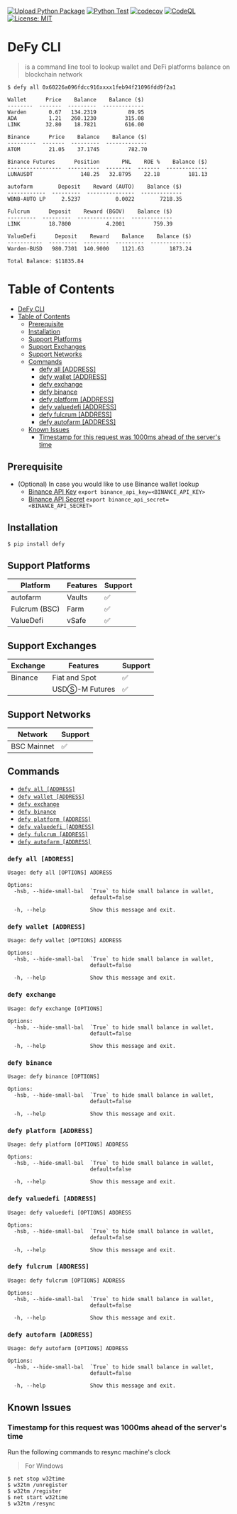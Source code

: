 [![Upload Python Package](https://github.com/punparin/defy-cli/actions/workflows/python_publish.yaml/badge.svg)](https://github.com/punparin/defy-cli/actions/workflows/python_publish.yaml) [![Python Test](https://github.com/punparin/defy-cli/actions/workflows/python_test.yaml/badge.svg)](https://github.com/punparin/defy-cli/actions/workflows/python_test.yaml) [![codecov](https://codecov.io/gh/punparin/defy-cli/branch/main/graph/badge.svg?token=0LT1TMH2VZ)](https://codecov.io/gh/punparin/defy-cli) [![CodeQL](https://github.com/punparin/defy-cli/actions/workflows/codeql-analysis.yml/badge.svg)](https://github.com/punparin/defy-cli/actions/workflows/codeql-analysis.yml) [![License: MIT](https://img.shields.io/badge/License-MIT-yellow.svg)](https://opensource.org/licenses/MIT)

# DeFy CLI
> is a command line tool to lookup wallet and DeFi platforms balance on blockchain network


```sh-session
$ defy all 0x60226a096fdcc916xxxx1feb94f21096fdd9f2a1

Wallet      Price    Balance    Balance ($)
--------  -------  ---------  -------------
Warden       0.67   134.2319          89.95
ADA          1.21   260.1230         315.08
LINK        32.80    18.7821         616.00

Binance      Price    Balance    Balance ($)
---------  -------  ---------  -------------
ATOM         21.05    37.1745         782.70

Binance Futures      Position       PNL    ROE %    Balance ($)
-----------------  ----------  --------  -------  -------------
LUNAUSDT               148.25   32.8795    22.18         181.13

autofarm        Deposit    Reward (AUTO)    Balance ($)
------------  ---------  ---------------  -------------
WBNB-AUTO LP     2.5237           0.0022        7218.35

Fulcrum      Deposit    Reward (BGOV)    Balance ($)
---------  ---------  ---------------  -------------
LINK         18.7800           4.2001         759.39

ValueDefi      Deposit    Reward    Balance    Balance ($)
-----------  ---------  --------  ---------  -------------
Warden-BUSD   980.7301  140.9000    1121.63        1873.24

Total Balance: $11835.84
```

Table of Contents
=================

   * [DeFy CLI](#defy-cli)
   * [Table of Contents](#table-of-contents)
      * [Prerequisite](#prerequisite)
      * [Installation](#installation)
      * [Support Platforms](#support-platforms)
      * [Support Exchanges](#support-exchanges)
      * [Support Networks](#support-networks)
      * [Commands](#commands)
         * [defy all [ADDRESS]](#defy-all-address)
         * [defy wallet [ADDRESS]](#defy-wallet-address)
         * [defy exchange](#defy-exchange)
         * [defy binance](#defy-binance)
         * [defy platform [ADDRESS]](#defy-platform-address)
         * [defy valuedefi [ADDRESS]](#defy-valuedefi-address)
         * [defy fulcrum [ADDRESS]](#defy-fulcrum-address)
         * [defy autofarm [ADDRESS]](#defy-autofarm-address)
      * [Known Issues](#known-issues)
         * [Timestamp for this request was 1000ms ahead of the server's time](#timestamp-for-this-request-was-1000ms-ahead-of-the-servers-time)

## Prerequisite
- (Optional) In case you would like to use Binance wallet lookup
  - [Binance API Key](https://www.binance.com/en-NG/support/faq/360002502072)
    `export binance_api_key=<BINANCE_API_KEY>`
  - [Binance API Secret](https://www.binance.com/en-NG/support/faq/360002502072)
    `export binance_api_secret=<BINANCE_API_SECRET>`

## Installation
```
$ pip install defy
```

## Support Platforms

| Platform       | Features | Support |
|----------------|----------|---------|
| autofarm       | Vaults   |   ✅    |
| Fulcrum (BSC)  | Farm     |   ✅    |
| ValueDefi      | vSafe    |   ✅    |

## Support Exchanges

| Exchange  | Features          | Support |
|-----------|-------------------|---------|
| Binance   | Fiat and Spot     |   ✅    |
|           | USDⓈ-M Futures   |   ✅    |

## Support Networks

| Network  | Support |
|-----------|---------|
| BSC Mainnet |  ✅   |

## Commands

* [`defy all [ADDRESS]`](#defy-all-address)
* [`defy wallet [ADDRESS]`](#defy-wallet-address)
* [`defy exchange`](#defy-exchange)
* [`defy binance`](#defy-binance)
* [`defy platform [ADDRESS]`](#defy-platform-address)
* [`defy valuedefi [ADDRESS]`](#defy-valuedefi-address)
* [`defy fulcrum [ADDRESS]`](#defy-fulcrum-address)
* [`defy autofarm [ADDRESS]`](#defy-autofarm-address)

### `defy all [ADDRESS]`
```
Usage: defy all [OPTIONS] ADDRESS

Options:
  -hsb, --hide-small-bal  `True` to hide small balance in wallet,
                          default=false

  -h, --help              Show this message and exit.
```

### `defy wallet [ADDRESS]`
```
Usage: defy wallet [OPTIONS] ADDRESS

Options:
  -hsb, --hide-small-bal  `True` to hide small balance in wallet,
                          default=false

  -h, --help              Show this message and exit.
```

### `defy exchange`
```
Usage: defy exchange [OPTIONS]

Options:
  -hsb, --hide-small-bal  `True` to hide small balance in wallet,
                          default=false

  -h, --help              Show this message and exit.
```

### `defy binance`
```
Usage: defy binance [OPTIONS]

Options:
  -hsb, --hide-small-bal  `True` to hide small balance in wallet,
                          default=false

  -h, --help              Show this message and exit.
```

### `defy platform [ADDRESS]`
```
Usage: defy platform [OPTIONS] ADDRESS

Options:
  -hsb, --hide-small-bal  `True` to hide small balance in wallet,
                          default=false

  -h, --help              Show this message and exit.
```

### `defy valuedefi [ADDRESS]`
```
Usage: defy valuedefi [OPTIONS] ADDRESS

Options:
  -hsb, --hide-small-bal  `True` to hide small balance in wallet,
                          default=false

  -h, --help              Show this message and exit.
```

### `defy fulcrum [ADDRESS]`
```
Usage: defy fulcrum [OPTIONS] ADDRESS

Options:
  -hsb, --hide-small-bal  `True` to hide small balance in wallet,
                          default=false

  -h, --help              Show this message and exit.
```

### `defy autofarm [ADDRESS]`
```
Usage: defy autofarm [OPTIONS] ADDRESS

Options:
  -hsb, --hide-small-bal  `True` to hide small balance in wallet,
                          default=false

  -h, --help              Show this message and exit.
```

## Known Issues

### Timestamp for this request was 1000ms ahead of the server's time

Run the following commands to resync machine's clock

> For Windows
```sh-session
$ net stop w32time
$ w32tm /unregister
$ w32tm /register
$ net start w32time
$ w32tm /resync
```